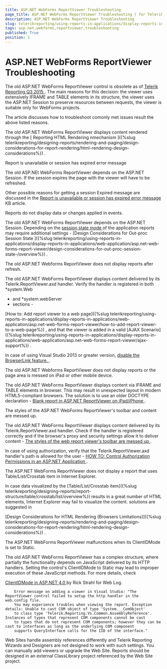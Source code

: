 ```yaml
---
title: ASP.NET WebForms ReportViewer Troubleshooting
page_title: ASP.NET WebForms ReportViewer Troubleshooting | for Telerik Reporting Documentation
description: ASP.NET WebForms ReportViewer Troubleshooting
slug: telerikreporting/using-reports-in-applications/display-reports-in-applications/web-application/troubleshooting/asp.net-webforms-reportviewer-troubleshooting
tags: asp.net,webforms,reportviewer,troubleshooting
published: True
position: 1
---
```


# ASP.NET WebForms ReportViewer Troubleshooting



The old ASP.NET WebForms ReportViewer control is obsolete as of 
[Telerik Reporting Q3 2015
](http://www.telerik.com/support/whats-new/reporting/release-history/telerik-reporting-q3-2015-version-9-2-15-930
).
        The main reasons for this decision: the viewer uses extensively IFRAME and TABLE elements in its structure,
        the viewer uses the ASP.NET Session to preserve resources between requests, the viewer is suitable only for WebForms projects.
      


The  article discusses how to troubleshoot comonly met issues result the above listed reasons.


The old ASP.NET WebForms ReportViewer displays content rendered through the 
[
          Reporting HTML Rendering nmechanism
        ]({%slug telerikreporting/designing-reports/rendering-and-paging/design-considerations-for-report-rendering/html-rendering-design-considerations%})
.
      
Report is unavailable or session has expired error message


The old ASP.NEt WebForms ReportViewer depends on the ASP.NET Session.
          If the session expires the page with the viewer will have to be refreshed.
        


Other possible reasons for getting a session Expired message are discussed in the 
[Report is unavailable or session has expired error message
](http://www.telerik.com/support/kb/reporting/deliver-reports-to-any-application/details/report-is-unavailable-or-session-has-expired-error-message
) KB article.
        
Reports do not display data or changes applied in events.


The old ASP.NET WebForms ReportViewer depends on the ASP.NET Session.
          Depending on the 
[session state mode
](https://msdn.microsoft.com/en-us/library/ms178586.aspx
) of the application reports may require
          additional settings - 
[Design Considerations for Out-proc Session State ]({%slug telerikreporting/using-reports-in-applications/display-reports-in-applications/web-application/asp.net-web-forms-report-viewer/design-considerations-for-out-proc-session-state-/overview%})
.
        
The old ASP.NET Webforms ReportViewer does not display reports after refresh.


The old ASP.NET WebForms ReportViewer displays content delivered by its Telerik.ReportViewer.axd handler.
          Verify the handler is registered in both 
*system.Web
* and 
*system.webServer
* sections -
          
[How to: Add report viewer to a web page]({%slug telerikreporting/using-reports-in-applications/display-reports-in-applications/web-application/asp.net-web-forms-report-viewer/how-to-add-report-viewer-to-a-web-page%})
,
          and that the viewer is added in a valid 
[AJAX Scenario]({%slug telerikreporting/using-reports-in-applications/display-reports-in-applications/web-application/asp.net-web-forms-report-viewer/ajax-support%})
.
        


In case of using Visual Studio 2013 or greater version, 
[disable the BrowserLink feature.
](http://www.asp.net/visual-studio/overview/2013/using-browser-link
).
        
The old ASP.NET Webforms ReportViewer does not display reports or the page area is messed on iPad or other mobile device.


The old ASP.NET WebForms ReportViewer displays content via IFRAME and TABLE elements in browser.
          This may result in unexpected layout in modern HTML5-compliant browsers.
          The solution is to use an older DOCTYPE declaration - 
[Blank report in ASP.NET ReportViewer on iPad/iPhone
](http://www.telerik.com/support/kb/reporting/details/blank-report-in-asp.net-reportviewer-on-ipad-iphone
).
        
The styles of the ASP.NET WebForms ReportViewer's toolbar and content are messed up. 


The old ASP.NET WebForms ReportViewer displays content delivered by its Telerik.ReportViewer.axd handler.
          Check if the handler is registered correctly and if the browser's proxy and security settings allow it to deliver content - 
[The styles of the web report viewer's toolbar are messed up
](http://www.telerik.com/support/kb/reporting/details/the-styles-of-the-web-report-viewer-s-toolbar-are-messed-up
).
        


In case of using authorization, verify that the Telerik.ReportViewer.axd handler's path is allowed for the user - 
[HOW TO: Control Authorization Permissions in an ASP.NET Application
](https://support.microsoft.com/en-us/kb/316871
).
        
The ASP.NET WebForms ReportViewer does not display a report that uses Table/List/Crosstab item in Internet Explorer.


In case data visualized by the 
[Table/List/Crosstab item]({%slug telerikreporting/designing-reports/report-structure/table/crosstab/list/overview%})
          results in a great number of HTML elements, Internet Explorer may fail to visualize the content. solutions are suggested in
          
[Design Considerations for HTML Rendering (Browsers Limitations)]({%slug telerikreporting/designing-reports/rendering-and-paging/design-considerations-for-report-rendering/html-rendering-design-considerations%})
.
        
The ASP.NET WebForms ReportViewer malfunctions when its ClientIDMode is set to Static.


The old ASP.NET WebForms ReportViewer has a complex structure,
          where partially the functionality depends on JavaScript delivered by its HTTP handlers.
          Setting the control's ClientIDMode to Static may lead to improper execution of these JavaScript methods. For more details, check
          
[ClientIDMode in ASP.NET 4.0
](https://weblog.west-wind.com/posts/2009/Nov/07/ClientIDMode-in-ASPNET-40
) by Rick Strahl for Web Log.
        
        Error message on adding a viewer in Visual Studio: "The ReportViewer control failed to setup the http handler in the web.config file.
        You may experience troubles when viewing the report. Exception details: Unable to cast COM object of type 'System.__ComObject'
        to class type 'Telerik.Reporting.Vs.Common.AssemblyReference'. Instances of types that represent COM components cannot be cast
        to types that do not represent COM components; however they can be cast to interfaces as long as the underlying COM component
        supports QueryInterface calls for the IID of the interface."
      


Web Sites handle assembly references differently and Telerik Reporting Wizards and Designers are not designed to work with such settings.
          You can manually add viewers or upgrade the Web Site. Reports should be designed in an external ClassLibrary project referenced by the Web Site project.
        

